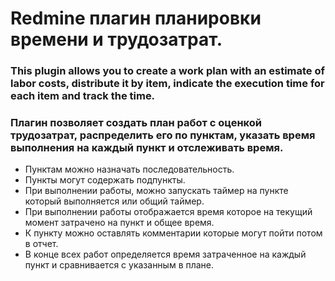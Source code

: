 # Redmine плагин планировки времени и трудозатрат.
### This plugin allows you to create a work plan with an estimate of labor costs, distribute it by item, indicate the execution time for each item and track the time.
### Плагин позволяет создать план работ с оценкой трудозатрат, распределить его по пунктам, указать время выполнения на каждый пункт и отслеживать время.
* Пунктам можно назначать последовательность.
* Пункты могут содержать подпункты.
* При выполнении работы, можно запускать таймер на пункте который выполняется или общий таймер.
* При выполнении работы отображается время которое на текущий момент затрачено на пункт и общее время.
* К пункту можно оставлять комментарии которые могут пойти потом в отчет.
* В конце всех работ определяется время затраченное на каждый пункт и сравнивается с указанным в плане.
